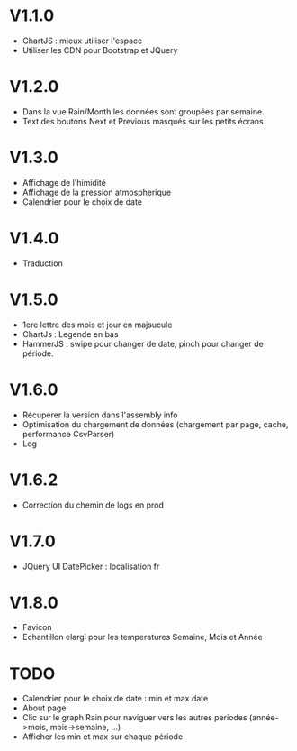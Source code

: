 # V1.1.0
* ChartJS : mieux utiliser l'espace
* Utiliser les CDN pour Bootstrap et JQuery

# V1.2.0
* Dans la vue Rain/Month les données sont groupées par semaine.
* Text des boutons Next et Previous masqués sur les petits écrans.

# V1.3.0
* Affichage de l'himidité
* Affichage de la pression atmospherique
* Calendrier pour le choix de date

# V1.4.0
* Traduction

# V1.5.0
* 1ere lettre des mois et jour en majsucule
* ChartJs : Legende en bas
* HammerJS : swipe pour changer de date, pinch pour changer de période.

# V1.6.0
* Récupérer la version dans l'assembly info
* Optimisation du chargement de données (chargement par page, cache, performance CsvParser)
* Log

# V1.6.2
* Correction du chemin de logs en prod

# V1.7.0
* JQuery UI DatePicker : localisation fr

# V1.8.0
* Favicon
* Echantillon elargi pour les temperatures Semaine, Mois et Année

# TODO
* Calendrier pour le choix de date : min et max date
* About page
* Clic sur le graph Rain pour naviguer vers les autres periodes (année->mois, mois->semaine, ...)
* Afficher les min et max sur chaque période


